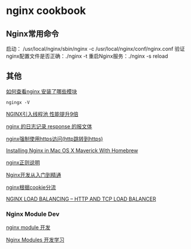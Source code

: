 # nginx cookbook


## Nginx常用命令

启动： /usr/local/nginx/sbin/nginx -c /usr/local/nginx/conf/nginx.conf
验证nginx配置文件是否正确：./nginx -t
重启Nginx服务：./nginx -s reload

## 其他

[如何查看nginx 安装了哪些模块]("http://justwinit.cn/post/2934/")

	ngingx -V

[NGINX引入线程池 性能提升9倍]("http://www.linuxeden.com/html/news/20150623/161499.html")

[nginx 的日志记录 response 的报文体]("http://www.thinksaas.cn/group/topic/347828/")

[nginx强制使用https访问(http跳转到https)]("http://www.cnblogs.com/yun007/p/3739182.html")


[Installing Nginx in Mac OS X Maverick With Homebrew]("https://coderwall.com/p/dgwwuq/installing-nginx-in-mac-os-x-maverick-with-homebrew")

[nginx正则说明]("http://blog.csdn.net/gzh0222/article/details/7845981")

[Nginx开发从入门到精通]("http://tengine.taobao.org/book/index.html")


[nginx根据cookie分流]("http://neoremind.net/2012/03/nginx%E6%A0%B9%E6%8D%AEcookie%E5%88%86%E6%B5%81/")

[NGINX LOAD BALANCING – HTTP AND TCP LOAD BALANCER]("https://www.nginx.com/resources/admin-guide/load-balancer/")


### Nginx Module Dev
[nginx module 开发]("http://blog.csdn.net/russell_tao/article/details/5636492")

[Nginx Modules 开发学习]("http://edisonlz.iteye.com/blog/1630283")
